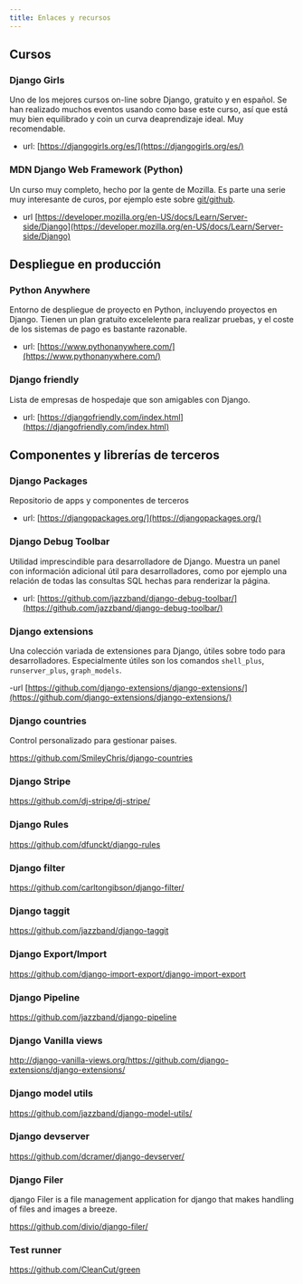 ```yaml
---
title: Enlaces y recursos
---
```


## Cursos

### Django Girls

Uno de los mejores cursos on-line sobre Django, gratuito y en español.  Se han
realizado muchos eventos usando como base este curso, así que está muy bien
equilibrado y coin un curva deaprendizaje ideal. Muy recomendable.

- url: [https://djangogirls.org/es/](https://djangogirls.org/es/)

### MDN Django Web Framework (Python)

Un curso muy completo, hecho por la gente de Mozilla. Es parte una serie muy
interesante de curos, por ejemplo este sobre
[git/github](https://developer.mozilla.org/en-US/docs/Learn/Tools_and_testing/GitHub).

- url [https://developer.mozilla.org/en-US/docs/Learn/Server-side/Django](https://developer.mozilla.org/en-US/docs/Learn/Server-side/Django)

## Despliegue en producción

### Python Anywhere

Entorno de despliegue de proyecto en Python, incluyendo proyectos en Django.
Tienen un plan gratuito excelelente para realizar pruebas, y el coste de los
sistemas de pago es bastante razonable.

- url: [https://www.pythonanywhere.com/](https://www.pythonanywhere.com/)

### Django friendly

Lista de empresas de hospedaje que son amigables con Django.

- url: [https://djangofriendly.com/index.html](https://djangofriendly.com/index.html)

## Componentes y librerías de terceros

### Django Packages

Repositorio de apps y componentes de terceros

- url: [https://djangopackages.org/](https://djangopackages.org/)


### Django Debug Toolbar

Utilidad imprescindible para desarrolladore de Django. Muestra un panel con
información adicional útil para desarrolladores, como por ejemplo una relación
de todas las consultas SQL hechas para renderizar la página.

- url: [https://github.com/jazzband/django-debug-toolbar/](https://github.com/jazzband/django-debug-toolbar/)

### Django extensions

Una colección variada de extensiones para Django, útiles sobre todo para
desarrolladores. Especialmente útiles son los comandos `shell_plus`,
`runserver_plus`, `graph_models`.

-url [https://github.com/django-extensions/django-extensions/](https://github.com/django-extensions/django-extensions/)


### Django countries

Control personalizado para gestionar paises.

https://github.com/SmileyChris/django-countries

### Django Stripe

https://github.com/dj-stripe/dj-stripe/

### Django Rules

https://github.com/dfunckt/django-rules

### Django filter

https://github.com/carltongibson/django-filter/

### Django taggit

https://github.com/jazzband/django-taggit

### Django Export/Import

https://github.com/django-import-export/django-import-export

### Django Pipeline

https://github.com/jazzband/django-pipeline

### Django Vanilla views

http://django-vanilla-views.org/https://github.com/django-extensions/django-extensions/

### Django model utils

https://github.com/jazzband/django-model-utils/

### Django devserver

https://github.com/dcramer/django-devserver/    

### Django Filer

django Filer is a file management application for django that makes handling of files and images a breeze.

https://github.com/divio/django-filer/

### Test runner

https://github.com/CleanCut/green
